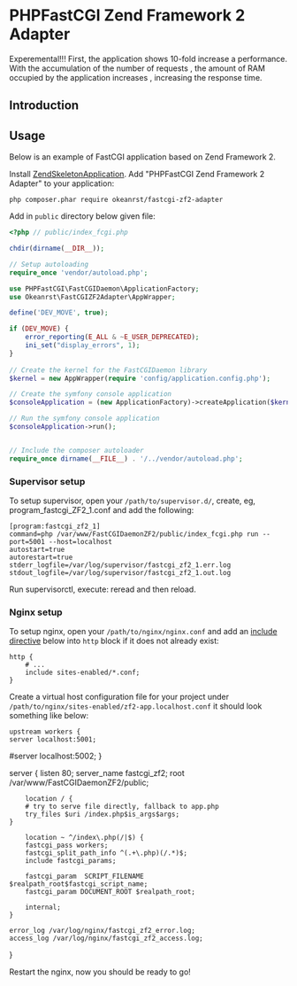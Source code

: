 # PHPFastCGI Zend Framework 2 Adapter

Experemental!!! First, the application shows 10-fold increase a performance. With the accumulation of the number of requests , the amount of RAM occupied by the application increases , increasing the response time.

## Introduction

## Usage

Below is an example of FastCGI application based on Zend Framework 2.

Install [ZendSkeletonApplication](https://github.com/zendframework/ZendSkeletonApplication).
Add "PHPFastCGI Zend Framework 2 Adapter" to your application: 
 
    php composer.phar require okeanrst/fastcgi-zf2-adapter

Add in `public` directory below given file:

```php
<?php // public/index_fcgi.php

chdir(dirname(__DIR__));

// Setup autoloading
require_once 'vendor/autoload.php';

use PHPFastCGI\FastCGIDaemon\ApplicationFactory;
use Okeanrst\FastCGIZF2Adapter\AppWrapper;

define('DEV_MOVE', true);

if (DEV_MOVE) {    
    error_reporting(E_ALL & ~E_USER_DEPRECATED);
    ini_set("display_errors", 1);
}
		
// Create the kernel for the FastCGIDaemon library
$kernel = new AppWrapper(require 'config/application.config.php');

// Create the symfony console application
$consoleApplication = (new ApplicationFactory)->createApplication($kernel);

// Run the symfony console application
$consoleApplication->run();


// Include the composer autoloader
require_once dirname(__FILE__) . '/../vendor/autoload.php';
```

### Supervisor setup

To setup supervisor, open your `/path/to/supervisor.d/`, create, eg, program_fastcgi_ZF2_1.conf and add
the following:

    [program:fastcgi_zf2_1]
    command=php /var/www/FastCGIDaemonZF2/public/index_fcgi.php run --port=5001 --host=localhost
    autostart=true
    autorestart=true
    stderr_logfile=/var/log/supervisor/fastcgi_zf2_1.err.log
    stdout_logfile=/var/log/supervisor/fastcgi_zf2_1.out.log
    
Run supervisorctl, execute: reread and then reload.

### Nginx setup

To setup nginx, open your `/path/to/nginx/nginx.conf` and add an
[include directive](http://nginx.org/en/docs/ngx_core_module.html#include) below
into `http` block if it does not already exist:

    http {
        # ...
        include sites-enabled/*.conf;
    }


Create a virtual host configuration file for your project under `/path/to/nginx/sites-enabled/zf2-app.localhost.conf`
it should look something like below:

    upstream workers {
    server localhost:5001;
   #server localhost:5002;
}

server {
        listen 80;
        server_name fastcgi_zf2;
        root /var/www/FastCGIDaemonZF2/public;

        location / {
        # try to serve file directly, fallback to app.php
        try_files $uri /index.php$is_args$args;
    }

        location ~ ^/index\.php(/|$) {
        fastcgi_pass workers;
        fastcgi_split_path_info ^(.+\.php)(/.*)$;
        include fastcgi_params;
        
        fastcgi_param  SCRIPT_FILENAME  $realpath_root$fastcgi_script_name;
        fastcgi_param DOCUMENT_ROOT $realpath_root;
        
        internal;
    }

    error_log /var/log/nginx/fastcgi_zf2_error.log;
    access_log /var/log/nginx/fastcgi_zf2_access.log;
}

Restart the nginx, now you should be ready to go!
